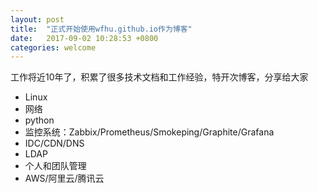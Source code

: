 ```yaml
---
layout: post
title:  "正式开始使用wfhu.github.io作为博客"
date:   2017-09-02 10:28:53 +0800
categories: welcome
---
```

工作将近10年了，积累了很多技术文档和工作经验，特开次博客，分享给大家

* Linux
* 网络
* python
* 监控系统：Zabbix/Prometheus/Smokeping/Graphite/Grafana
* IDC/CDN/DNS
* LDAP
* 个人和团队管理
* AWS/阿里云/腾讯云


